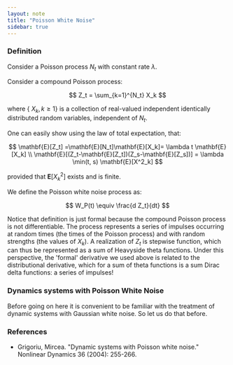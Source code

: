 ```yaml
---
layout: note
title: "Poisson White Noise"
sidebar: true
---
```


### Definition

Consider a Poisson process $N_t$ with constant rate $\lambda$.

Consider a compound Poisson process:

$$
Z_t = \sum_{k=1}^{N_t} X_k
$$

where $\{\ X_k, k \geq 1 \}$ is a collection of real-valued independent identically distributed random variables, independent of $N_t$.

One can easily show using the law of total expectation, that:

$$
\mathbf{E}[Z_t] =\mathbf{E}[N_t]\mathbf{E}[X_k]=  \lambda t \mathbf{E}[X_k] \\
\mathbf{E}[(Z_t-\mathbf{E}[Z_t])(Z_s-\mathbf{E}[Z_s])] = \lambda \min(t, s) \mathbf{E}[X^2_k]
$$

provided that $\mathbf{E}[X^2_k]$ exists and is finite.

We define the Poisson white noise process as:

$$
W_P(t) \equiv \frac{d Z_t}{dt} 
$$

Notice that definition is just formal because the compound Poisson process is not differentiable.
The process represents a series of impulses occurring at random times (the times of the Poisson process) and with random strengths (the values of $X_k$).
A realization of $Z_t$ is stepwise function, which can thus be represented as a sum of Heavyside theta functions. 
Under this perspective, the 'formal' derivative we used above is related to the distributional derivative, which for a sum of theta functions is a sum Dirac delta functions: a series of impulses!

### Dynamics systems with Poisson White Noise

Before going on here it is convenient to be familiar with the treatment of dynamic systems with Gaussian white noise.
So let us do that before.



### References

- Grigoriu, Mircea. "Dynamic systems with Poisson white noise." Nonlinear Dynamics 36 (2004): 255-266.